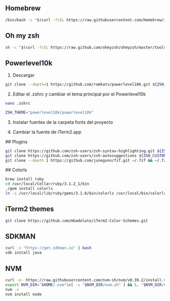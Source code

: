 ## Homebrew

```bash
/bin/bash -c "$(curl -fsSL https://raw.githubusercontent.com/Homebrew/install/HEAD/install.sh)"
```

## Oh my zsh

```bash
sh -c "$(curl -fsSL https://raw.github.com/ohmyzsh/ohmyzsh/master/tools/install.sh)"
```

## Powerlevel10k

1. Descargar

```bash
git clone --depth=1 https://github.com/romkatv/powerlevel10k.git ${ZSH_CUSTOM:-$HOME/.oh-my-zsh/custom}/themes/powerlevel10k

```

2. Editar el .zshrc y cambiar el tema principal por el Powerlevel10k

```bash
nano .zshrc
```

```bash
ZSH_THEME="powerlevel10k/powerlevel10k"
```

3. Instalar fuentes de la carpeta fonts del proyecto

4. Cambiar la fuente de iTerm2.app

## Plugins 

```bash
git clone https://github.com/zsh-users/zsh-syntax-highlighting.git ${ZSH_CUSTOM:-~/.oh-my-zsh/custom}/plugins/zsh-syntax-highlighting
git clone https://github.com/zsh-users/zsh-autosuggestions ${ZSH_CUSTOM:-~/.oh-my-zsh/custom}/plugins/zsh-autosuggestions
git clone --depth 1 https://github.com/junegunn/fzf.git ~/.fzf && ~/.fzf/install
```

## Colorls

```bash
brew install ruby
cd /usr/local/Cellar/ruby/3.1.2_1/bin
./gem install colorls
ln -s /usr/local/lib/ruby/gems/3.1.0/bin/colorls /usr/local/bin/colorls
```

## iTerm2 themes

```bash
git clone https://github.com/mbadolato/iTerm2-Color-Schemes.git
````

## SDKMAN

```bash
curl -s "https://get.sdkman.io" | bash
sdk install java
```

## NVM

```bash
curl -o- https://raw.githubusercontent.com/nvm-sh/nvm/v0.39.2/install.sh | bash
export NVM_DIR="$HOME/.nvm"\n[ -s "$NVM_DIR/nvm.sh" ] && \. "$NVM_DIR/nvm.sh"  # This loads nvm\n[ -s "$NVM_DIR/bash_completion" ] && \. "$NVM_DIR/bash_completion"  # This loads nvm bash_completion
nvm -v
nvm install node
```
